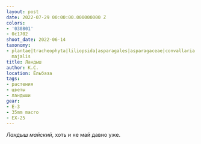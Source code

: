 ```yaml
---
layout: post
date: 2022-07-29 00:00:00.000000000 Z
colors:
- '030801'
- 0c1702
shoot_date: 2022-06-14
taxonomy:
- plantae|tracheophyta|liliopsida|asparagales|asparagaceae|convallaria|convallaria
  majalis
title: Ландыш
author: К.С.
location: Ёльбаза
tags:
- растения
- цветы
- ландыши
gear:
- E-3
- 35mm macro
- EX-25
---
```

_Ландыш майский_, хоть и не май давно уже.

